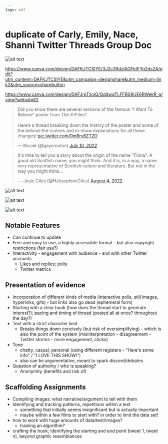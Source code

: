 ```yaml
---
tags: mdf
---
```


# duplicate of Carly, Emily, Nace, Shanni Twitter Threads Group Doc

![alt text](https://files.slack.com/files-pri/T0HTW3H0V-F03UKN014KT/screen_shot_2022-08-18_at_10.51.27_am.png?pub_secret=4c7e56d1db)

https://www.canva.com/design/DAFKJTCSIYE/3J2c39dzlAGFktFYq2ds2A/edit?utm_content=DAFKJTCSIYE&utm_campaign=designshare&utm_medium=link2&utm_source=sharebutton

https://www.canva.com/design/DAFJrpTzoiQ/QddwqTLFFBS9UE6RWekR_g/view?website#2

<blockquote class="twitter-tweet"><p lang="en" dir="ltr">Did you know there are several versions of the famous “I Want To Believe” poster from The X-Files?<br><br>Here’s a thread breaking down the history of the poster and some of the behind-the-scenes and in-show explanations for all these changes! <a href="https://t.co/0m6rs6ZTZO">pic.twitter.com/0m6rs6ZTZO</a></p>&mdash; Nicole (@gaycrouton) <a href="https://twitter.com/gaycrouton/status/1545987032882757632?ref_src=twsrc%5Etfw">July 10, 2022</a></blockquote> <script async src="https://platform.twitter.com/widgets.js" charset="utf-8"></script>

<blockquote class="twitter-tweet"><p lang="en" dir="ltr">It&#39;s time to tell you a story about the origin of the name &quot;Fiona&quot;. A good old Scottish name, you might think. And it is, in a way, a name very representative of Scottish culture and literature. But not in the way you might think...</p>&mdash; Josie Giles (@HJosephineGiles) <a href="https://twitter.com/HJosephineGiles/status/1555216419721297922?ref_src=twsrc%5Etfw">August 4, 2022</a></blockquote> <script async src="https://platform.twitter.com/widgets.js" charset="utf-8"></script>

![alt text](https://files.slack.com/files-pri/T0HTW3H0V-F03TSLXCJ6B/screen_shot_2022-08-18_at_11.14.19_am.png?pub_secret=dc59bc6ecd)

![alt text](https://files.slack.com/files-pri/T0HTW3H0V-F03TSHDRTK9/screen_shot_2022-08-18_at_10.57.43_am.png?pub_secret=ee6a37f21b)


![alt text](https://files.slack.com/files-pri/T0HTW3H0V-F03U9JY8RE0/screen_shot_2022-08-18_at_11.00.29_am.png?pub_secret=f52a898d91)
##
## Notable Features
* Can continue to update
* Free and easy to use, a highly accessible format - but also copyright restrictions (fair use?)
* Interactivity - engagement with audience - and with other Twitter accounts
    * Likes and replies; polls
    * Twitter metrics



## Presentation of evidence
* Incorporation of different kinds of media (interactive polls, still images, hyperlinks, gifs) - but links also go dead (ephemeral form)
* Starting with a clear hook (how does the thread start to generate interest?); pacing and timing of thread (posted all at once? throughout the day?)
* Text with a strict character limit
    * Breaks things down concisely (but risk of oversimplifying) - which is also the point of the system (misinterpretation - disagreement - Twitter storms - more engagement, clicks)
* Tone 
    * chatty, casual, personal (using different registers - "Here's some info" / "I LOVE THIS SHOW!")
    * also can be argumentative, meant to spark discord/debates
* Question of authority / who is speaking?
    * Anonymity (benefits and risk of)

## Scaffolding Assignments

* Compiling images: what narrative/argument to tell with them
* Identifying and tracking patterns, repetitions within a text
    * something that initially seems insignificant but is actually important
    * maybe within a few films to start with? in order to limit the data set! 
* how to work with huge amounts of data/text/images?
    * training an algorithm?
* crafting the hook; identifying the starting and end point (tweet 1, tweet n), beyond graphic resemblances